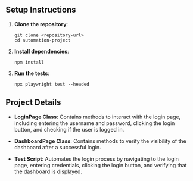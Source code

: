 ## Setup Instructions

1. **Clone the repository**:
   ```
   git clone <repository-url>
   cd automation-project
   ```

2. **Install dependencies**:
   ```
   npm install
   ```

3. **Run the tests**:
   ```
   npx playwright test --headed
   ```

## Project Details

- **LoginPage Class**: Contains methods to interact with the login page, including entering the username and password, clicking the login button, and checking if the user is logged in.
  
- **DashboardPage Class**: Contains methods to verify the visibility of the dashboard after a successful login.

- **Test Script**: Automates the login process by navigating to the login page, entering credentials, clicking the login button, and verifying that the dashboard is displayed.
